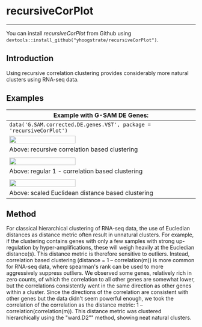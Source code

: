 # recursiveCorPlot

---

You can install *recursiveCorPlot* from Github using `devtools::install_github("yhoogstrate/recursiveCorPlot")`.

## Introduction

Using recursive correlation clustering provides considerably more natural clusters using RNA-seq data.


## Examples

| Example with G-SAM DE Genes: |
|---------------------------------------------|
| `data('G.SAM.corrected.DE.genes.VST', package = 'recursiveCorPlot')` |
| <img src="https://github.com/yhoogstrate/recursiveCorPlot/raw/master/extern/cor_cor_.png" width="60%">  |
| Above: recursive correlation based clustering |
| |
| <img src="https://github.com/yhoogstrate/recursiveCorPlot/raw/master/extern/cor.png" width="60%">  |
| Above: regular 1 - correlation based clustering |
| |
| <img src="https://github.com/yhoogstrate/recursiveCorPlot/raw/master/extern/scale_euclidean.png" width="60%">  |
| Above: scaled Euclidean distance based clustering |

## Method

For classical hierarchical clustering of RNA-seq data, the use of Eucledian distances as distance metric often result in unnatural clusters. For example, if the clustering contains genes with only a few samples with strong up-regulation by hyper-amplifications, these will weigh heavily at the Eucledian distance(s). This distance metric is therefore sensitive to outliers. Instead, correlation based clustering (distance = 1 – correlation(m)) is more common for RNA-seq data, where spearman's rank can be used to more aggressively suppress outliers. We observed some genes, relatively rich in zero counts, of which the correlation to all other genes are somewhat lower, but the correlations consistently went in the same direction as other genes within a cluster. Since the directions of the correlation are consistent with other genes but the data didn't seem powerful enough, we took the correlation of the correlation as the distance metric: 1 – correlation(correlation(m)). This distance metric was clustered hierarchically using the "ward.D2"" method, showing neat natural clusters.



